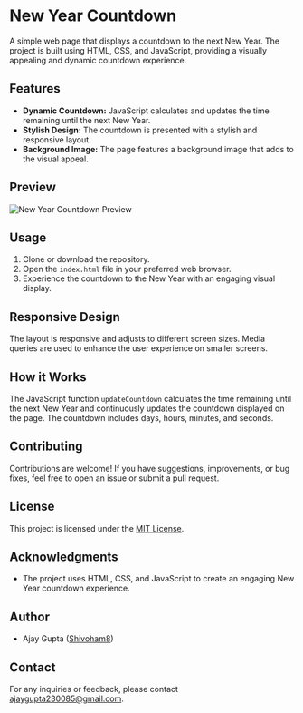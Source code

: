 # New Year Countdown

A simple web page that displays a countdown to the next New Year. The project is built using HTML, CSS, and JavaScript, providing a visually appealing and dynamic countdown experience.

## Features

- **Dynamic Countdown:** JavaScript calculates and updates the time remaining until the next New Year.
- **Stylish Design:** The countdown is presented with a stylish and responsive layout.
- **Background Image:** The page features a background image that adds to the visual appeal.

## Preview

![New Year Countdown Preview](Screenshot.png)

## Usage

1. Clone or download the repository.
2. Open the `index.html` file in your preferred web browser.
3. Experience the countdown to the New Year with an engaging visual display.

## Responsive Design

The layout is responsive and adjusts to different screen sizes. Media queries are used to enhance the user experience on smaller screens.

## How it Works

The JavaScript function `updateCountdown` calculates the time remaining until the next New Year and continuously updates the countdown displayed on the page. The countdown includes days, hours, minutes, and seconds.

## Contributing

Contributions are welcome! If you have suggestions, improvements, or bug fixes, feel free to open an issue or submit a pull request.

## License

This project is licensed under the [MIT License](LICENSE).

## Acknowledgments

- The project uses HTML, CSS, and JavaScript to create an engaging New Year countdown experience.

## Author

- Ajay Gupta ([Shivoham8](https://github.com/shivoham8))

## Contact

For any inquiries or feedback, please contact ajaygupta230085@gmail.com.

